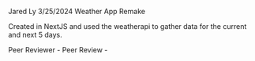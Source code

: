 Jared Ly
3/25/2024
Weather App Remake

Created in NextJS and used the weatherapi to gather data for the current and next 5 days.

Peer Reviewer -
Peer Review -
